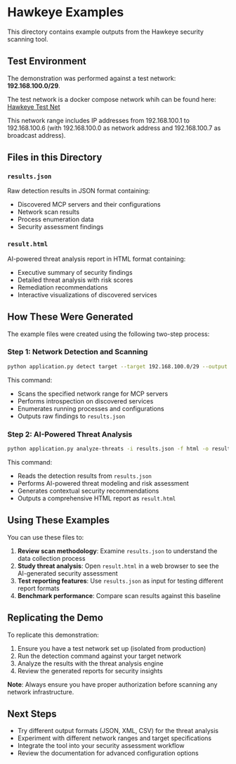 # Hawkeye Examples

This directory contains example outputs from the Hawkeye security scanning tool.

## Test Environment

The demonstration was performed against a test network: **192.168.100.0/29**.  

The test network is a docker compose network whih can be found here: [Hawkeye Test Net](https://github.com/osok/hawkeye-test-net)

This network range includes IP addresses from 192.168.100.1 to 192.168.100.6 (with 192.168.100.0 as network address and 192.168.100.7 as broadcast address).

## Files in this Directory

### `results.json`
Raw detection results in JSON format containing:
- Discovered MCP servers and their configurations
- Network scan results
- Process enumeration data
- Security assessment findings

### `result.html`
AI-powered threat analysis report in HTML format containing:
- Executive summary of security findings
- Detailed threat analysis with risk scores
- Remediation recommendations
- Interactive visualizations of discovered services

## How These Were Generated

The example files were created using the following two-step process:

### Step 1: Network Detection and Scanning
```bash
python application.py detect target --target 192.168.100.0/29 --output results.json
```

This command:
- Scans the specified network range for MCP servers
- Performs introspection on discovered services
- Enumerates running processes and configurations
- Outputs raw findings to `results.json`

### Step 2: AI-Powered Threat Analysis
```bash
python application.py analyze-threats -i results.json -f html -o result.html
```

This command:
- Reads the detection results from `results.json`
- Performs AI-powered threat modeling and risk assessment
- Generates contextual security recommendations
- Outputs a comprehensive HTML report as `result.html`

## Using These Examples

You can use these files to:

1. **Review scan methodology**: Examine `results.json` to understand the data collection process
2. **Study threat analysis**: Open `result.html` in a web browser to see the AI-generated security assessment
3. **Test reporting features**: Use `results.json` as input for testing different report formats
4. **Benchmark performance**: Compare scan results against this baseline

## Replicating the Demo

To replicate this demonstration:

1. Ensure you have a test network set up (isolated from production)
2. Run the detection command against your target network
3. Analyze the results with the threat analysis engine
4. Review the generated reports for security insights

**Note**: Always ensure you have proper authorization before scanning any network infrastructure.

## Next Steps

- Try different output formats (JSON, XML, CSV) for the threat analysis
- Experiment with different network ranges and target specifications
- Integrate the tool into your security assessment workflow
- Review the documentation for advanced configuration options